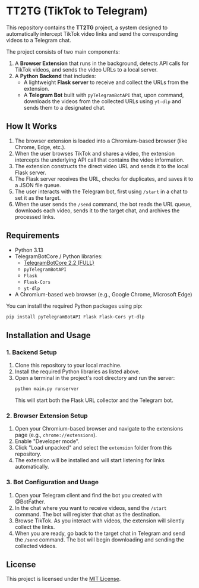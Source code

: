 # TT2TG (TikTok to Telegram)

This repository contains the **TT2TG** project, a system designed to automatically intercept TikTok video links and send the corresponding videos to a Telegram chat.

The project consists of two main components:
1.  A **Browser Extension** that runs in the background, detects API calls for TikTok videos, and sends the video URLs to a local server.
2.  A **Python Backend** that includes:
    *   A lightweight **Flask server** to receive and collect the URLs from the extension.
    *   A **Telegram Bot** built with `pyTelegramBotAPI` that, upon command, downloads the videos from the collected URLs using `yt-dlp` and sends them to a designated chat.

## How It Works

1.  The browser extension is loaded into a Chromium-based browser (like Chrome, Edge, etc.).
2.  When the user browses TikTok and shares a video, the extension intercepts the underlying API call that contains the video information.
3.  The extension constructs the direct video URL and sends it to the local Flask server.
4.  The Flask server receives the URL, checks for duplicates, and saves it to a JSON file queue.
5.  The user interacts with the Telegram bot, first using `/start` in a chat to set it as the target.
6.  When the user sends the `/send` command, the bot reads the URL queue, downloads each video, sends it to the target chat, and archives the processed links.

## Requirements
*  Python 3.13
*  TelegramBotCore / Python libraries:
   -   [TelegramBotCore 2.2 (FULL)](https://github.com/NGGTLightKeeper/TelegramBotCore/releases/tag/TelegramBotCore_ver.2.2)
   -   `pyTelegramBotAPI`
   -   `Flask`
   -   `Flask-Cors`
   -   `yt-dlp`
*  A Chromium-based web browser (e.g., Google Chrome, Microsoft Edge)

You can install the required Python packages using pip:
```bash
pip install pyTelegramBotAPI Flask Flask-Cors yt-dlp
```

## Installation and Usage

### 1. Backend Setup

1.  Clone this repository to your local machine.
2.  Install the required Python libraries as listed above.
3.  Open a terminal in the project's root directory and run the server:
    ```bash
    python main.py runserver
    ```
    This will start both the Flask URL collector and the Telegram bot.

### 2. Browser Extension Setup

1.  Open your Chromium-based browser and navigate to the extensions page (e.g., `chrome://extensions`).
2.  Enable "Developer mode".
3.  Click "Load unpacked" and select the `extension` folder from this repository.
4.  The extension will be installed and will start listening for links automatically.

### 3. Bot Configuration and Usage

1.  Open your Telegram client and find the bot you created with @BotFather.
2.  In the chat where you want to receive videos, send the `/start` command. The bot will register that chat as the destination.
3.  Browse TikTok. As you interact with videos, the extension will silently collect the links.
4.  When you are ready, go back to the target chat in Telegram and send the `/send` command. The bot will begin downloading and sending the collected videos.

## License
This project is licensed under the [MIT License](LICENSE.md).
